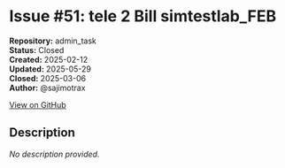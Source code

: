 # Issue #51: tele 2 Bill simtestlab_FEB

**Repository:** admin_task  
**Status:** Closed  
**Created:** 2025-02-12  
**Updated:** 2025-05-29  
**Closed:** 2025-03-06  
**Author:** @sajimotrax  

[View on GitHub](https://github.com/Simtestlab/admin_task/issues/51)

## Description

*No description provided.*